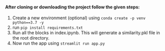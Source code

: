 #### After cloning or downloading the project follow the given steps:  
  1. Create a new environment (optional) using ``` conda create -p venv python==3.7 -y ```
  2. run
     ``` pip install requirements.txt ```  
  4. Run all the blocks in index.ipynb. This will generate a similarity.pkl file in the root directory.
  5. Now run the app using
     ```streamlit run app.py```
